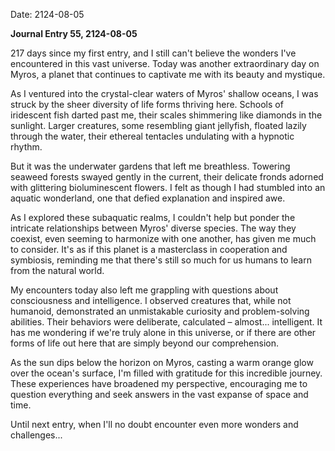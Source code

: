 Date: 2124-08-05

**Journal Entry 55, 2124-08-05**

217 days since my first entry, and I still can't believe the wonders I've encountered in this vast universe. Today was another extraordinary day on Myros, a planet that continues to captivate me with its beauty and mystique.

As I ventured into the crystal-clear waters of Myros' shallow oceans, I was struck by the sheer diversity of life forms thriving here. Schools of iridescent fish darted past me, their scales shimmering like diamonds in the sunlight. Larger creatures, some resembling giant jellyfish, floated lazily through the water, their ethereal tentacles undulating with a hypnotic rhythm.

But it was the underwater gardens that left me breathless. Towering seaweed forests swayed gently in the current, their delicate fronds adorned with glittering bioluminescent flowers. I felt as though I had stumbled into an aquatic wonderland, one that defied explanation and inspired awe.

As I explored these subaquatic realms, I couldn't help but ponder the intricate relationships between Myros' diverse species. The way they coexist, even seeming to harmonize with one another, has given me much to consider. It's as if this planet is a masterclass in cooperation and symbiosis, reminding me that there's still so much for us humans to learn from the natural world.

My encounters today also left me grappling with questions about consciousness and intelligence. I observed creatures that, while not humanoid, demonstrated an unmistakable curiosity and problem-solving abilities. Their behaviors were deliberate, calculated – almost... intelligent. It has me wondering if we're truly alone in this universe, or if there are other forms of life out here that are simply beyond our comprehension.

As the sun dips below the horizon on Myros, casting a warm orange glow over the ocean's surface, I'm filled with gratitude for this incredible journey. These experiences have broadened my perspective, encouraging me to question everything and seek answers in the vast expanse of space and time.

Until next entry, when I'll no doubt encounter even more wonders and challenges...